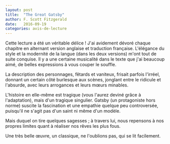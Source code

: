 ```yaml
---
layout: post
title:  "The Great Gatsby"
author: F. Scott Fitzgerald 
date:   2016-09-19
categories: avis-de-lecture
---
```


Cette lecture a été un véritable délice ! J'ai avidement dévoré chaque chapitre en alternant version anglaise et traduction française. L'élégance du style et la modernité de la langue (dans les deux versions) m'ont tout de suite conquise. Il y a une certaine musicalité dans le texte que j'ai beaucoup aimé, de belles expressions à vous couper le souffle. 

La description des personnages, fêtards et vaniteux, frisait parfois l'irréel, donnant un certain côté burlesque aux scènes, jonglant entre le ridicule et l'absurde, avec leurs arrogances et leurs mœurs minables.

L'histoire en elle-même est tragique (vous l'aurez deviné grâce à l'adaptation), mais d'un tragique singulier. Gatsby (un protagoniste hors norme) suscite la fascination et une empathie quelque peu controversée, puisqu'il ne s'agit pas d'un saint ni même d'un modèle.

Mais duquel on tire quelques sagesses ; à travers lui, nous repensons à nos propres limites quant à réaliser nos rêves les plus fous.

Une très belle œuvre, un classique, ne l'oublions pas, qui se lit facilement.